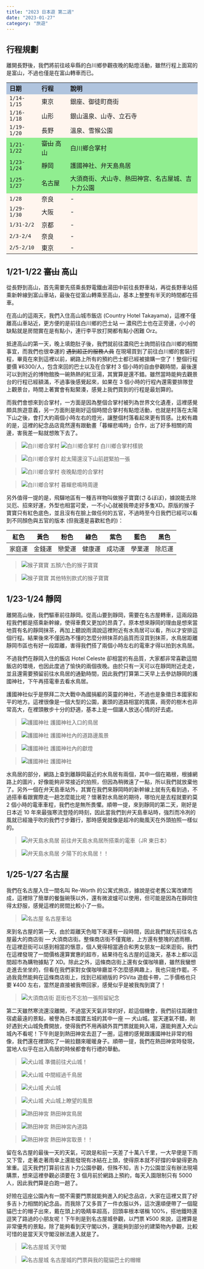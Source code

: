 ```yaml
---
title: "2023 日本遊 第二週"
date: "2023-01-27"
category: "旅遊"
---
```


## 行程規劃
離開長野後，我們將前往岐阜縣的白川鄉參觀夜晚的點燈活動，雖然行程上面寫的是富山，不過也僅是在富山轉車而已。

<table bgcolor="SeaShell">
  <tr bgcolor="LightSteelBlue">
    <td><strong>日期</strong></td>
    <td><strong>行程</strong></td>
    <td><strong>說明</strong></td>
  </tr>
  <tr>
    <td><code>1/14-1/15</code></td>
    <td>東京</td>
    <td>銀座、御徒町商街</td>
  </tr>
  <tr>
    <td><code>1/16-1/18</code></td>
    <td>山形</td>
    <td>銀山溫泉、山寺、立石寺</td>
  </tr>
  <tr>
    <td><code>1/19-1/20</code></td>
    <td>長野</td>
    <td>溫泉、雪猴公園</td>
  </tr>
  <tr bgcolor="LightGreen">
    <td><code>1/21-1/22</code></td>
    <td><s>富山</s> 高山</td>
    <td>白川鄉合掌村</td>
  </tr>
  <tr bgcolor="LightGreen">
    <td><code>1/23-1/24</code></td>
    <td>靜岡</td>
    <td>護國神社、弁天島鳥居</td>
  </tr>
  <tr bgcolor="LightGreen">
    <td><code>1/25-1/27</code></td>
    <td>名古屋</td>
    <td>大須商街、犬山寺、熱田神宮、名古屋城、吉卜力公園</td>
  </tr>
  <tr>
    <td><code>1/28</code></td>
    <td>奈良</td>
    <td>-</td>
  </tr>
  <tr>
    <td><code>1/29-1/30</code></td>
    <td>大阪</td>
    <td>-</td>
  </tr>
  <tr>
    <td><code>1/31-2/2</code></td>
    <td>京都</td>
    <td>-</td>
  </tr>
  <tr>
    <td><code>2/3-2/4</code></td>
    <td>奈良</td>
    <td>-</td>
  </tr>
  <tr>
    <td><code>2/5-2/10</code></td>
    <td>東京</td>
    <td>-</td>
  </tr>
</table>

## 1/21-1/22 ~~富山~~ 高山
從長野到高山，首先需要先搭乘長野電鐵由湯田中前往長野車站，再從長野車站搭乘新幹線到富山車站，最後在從富山轉乘至高山，基本上整整有半天的時間都在搭車。

在高山的這兩天，我們入住高山城市飯店 (Country Hotel Takayama)，這裡不僅離高山車站近，更方便的是前往白川鄉的巴士站 — 濃飛巴士也在正旁邊，小小的缺點就是房間實在是有點小，連行李平放打開都有點小困難 Orz。

抵達高山的第一天，晚上填飽肚子後，我們就前往濃飛巴士詢問前往白川鄉的相關事宜，而我們也很幸運的 ~~遇到超正的服務人員~~ 在現場買到了前往白川鄉的套裝行程，畢竟在來到這裡以前，網路上所有的預約巴士都已經被搶購一空了！整個行程要價 ¥6300/人，包含來回的巴士以及在合掌村 3 個小時的自由參觀時間，最後還可以到附近的博物館換一碗熱熱的紅豆湯，其實算是還不錯。雖然當時能夠去觀景台的行程已經額滿，不過事後感覺起來，如果在 3 個小時的行程內還需要排隊登上觀景台，時間上著實會有點緊湊，感覺上我們買到的行程是最划算的。

而我們會想來到合掌村，一方面是因為整個合掌村被列為世界文化遺產，這裡感覺頗具旅遊意義，另一方面則是剛好這個時間合掌村有點燈活動，也就是村落在太陽下山之後，會打大約兩個小時左右的燈光，讓整個村落看起來更有質感。比較有趣的是，這裡的紀念品店竟然還有跟動畫「暮蟬悲鳴時」合作，出了好多相關的周邊，害我差一點就想敗下去了。

> ![白川鄉合掌村](https://i.imgur.com/cno0xvi.jpg)
> ![白川鄉合掌村](https://i.imgur.com/p67BSjU.jpg)
> 白川鄉合掌村樣貌

> ![白川鄉合掌村](https://i.imgur.com/ls0ZOfW.jpg)
> 趁太陽還沒下山前趕緊拍一張

> ![白川鄉合掌村](https://i.imgur.com/BuJbAGM.jpg)
> 夜晚點燈的合掌村

> ![白川鄉合掌村](https://i.imgur.com/p3k4tsC.jpg)
> 暮蟬悲鳴時周邊

另外值得一提的是，飛驒地區有一種吉祥物叫做猴子寶寶(さるぼぼ)，據說能去除災厄、招來好運，外型也相當可愛，一不小心就被我帶走好多隻XD。原版的猴子寶寶只有紅色底色，並且沒有在臉上做任何的五官，不過時至今日我們已經可以看到不同顏色與五官的版本 (但我還是喜歡紅色的)：

|  紅色 |  黃色  |  粉色 |  綠色   | 紫色 |  藍色 | 黑色 |
|-------|------|-------|--------|------|------|------|
| 家庭運 | 金錢運 | 戀愛運 | 健康運 | 成功運| 學業運| 除厄運 | 

> ![猴子寶寶](https://i.imgur.com/wqSGLyK.jpg)
> 五顏六色的猴子寶寶

> ![猴子寶寶](https://i.imgur.com/cVnEeSB.jpg)
> 其他特別款式的猴子寶寶

## 1/23-1/24 靜岡
離開高山後，我們驅車前往靜岡。從高山要到靜岡，需要在名古屋轉車，這兩段路程我們都是搭乘新幹線，使得車費又更加的昂貴了。原本想來靜岡的理由是想來當地買有名的靜岡抹茶，再加上聽說雨滴說這裡附近有水鳥居可以看，所以才安排這個行程。結果後來不僅因為不懂的怎麼分辨抹茶的品質而沒買到抹茶，水鳥居距離靜岡市區也有好一段距離，害得我們搭了兩個小時左右的電車才得以拍到水鳥居。

不過我們在靜岡入住的飯店 Hotel Celeste 卻相當的有品質，大家都非常喜歡這間飯店的環境，也因此度過了愉快的兩個夜晚。由於只有一天可以在靜岡附近走走，並且還需要預留前往水鳥居的通勤時間，因此我們打算第二天早上去參訪靜岡的護國神社，下午再搭電車去看水鳥居。

護國神社似乎是祭拜二次大戰中為國捐軀的英靈的神社，不過也是象徵日本國家和平的地方。這裡很像是一個大型的公園，裏頭的道路相當的寬廣，兩旁的樹木也非常高大，在裡頭散步十分的舒適，基本上是一個讓人放送心情的好去處。

> ![護國神社](https://i.imgur.com/rW9blGU.jpg)
> 護國神社入口的鳥居

> ![護國神社](https://i.imgur.com/hJF27AJ.jpg)
> 護國神社內的道路邊風景

> ![護國神社](https://i.imgur.com/lsHd1iM.jpg)
> 護國神社內的獻燈

> ![護國神社](https://i.imgur.com/RcVdodr.jpg)
> 護國神社

水鳥居的部分，網路上查到離靜岡最近的水鳥居有兩個，其中一個在箱根，根據網路上的圖片，好像能夠非常接近的拍照，但因為稍微遠了一點，所以我們就放棄他了。另外一個在弁天島車站外，其實在我們來靜岡時的新幹線上就有先看到過，不過搭車看跟實際走一趟怎麼能比呢？懷著對水鳥居的期待，哪怕光是去程就要約莫 2 個小時的電車車程，我們也是無所畏懼。順帶一提，來到靜岡的第二天，剛好是日本近 10 年來最強寒流登陸的時刻，因此當我們到弁天島車站時，強烈而冷冽的風就已經幾乎吹的我們寸步難行，那時感覺就像是超冷的颱風天在外頭拍照一樣似的。

> ![弁天島水鳥居](https://i.imgur.com/4EAZyoH.jpg)
> 前往弁天島水鳥居所搭乘的電車（JR 東日本）

> ![弁天島水鳥居](https://i.imgur.com/LcWpmWr.jpg)
> 夕陽下的水鳥居！！

## 1/25-1/27 名古屋
我們在名古屋入住一間名叫 Re-Worth 的公寓式旅店，據說是從老舊公寓改建而成，這裡除了簡單的餐盤碗筷以外，還有微波爐可以使用，但可能是因為在靜岡住得太舒服，感覺這裡的房間比較小了一些。

> ![名古屋](https://i.imgur.com/8nx3nuS.jpg)
> 名古屋車站

來到名古屋的第一天，由於距離天色暗下來還有一段時間，因此我們就先前往名古屋最大的商店街 — 大須商店街。整條商店街不僅寬敞，上方還有整塊的遮雨棚，在這裡逛街可以感到相當的愜意，個人覺得相當適合和男女朋友一起來逛街。我們在這裡發現了一間價格還算實惠的超市，結果待在名古屋的這幾天，基本上都以這間超市為購物據點了 XD。除此之外，這條商店街上還有女僕咖啡廳，雖然我蠻想走進去坐坐的，但看在我們家對女僕咖啡廳並不怎麼感興趣上，我也只能作罷。不過我竟然能夠在這條商店街上，找到已經絕版的 PSVita 遊戲卡帶，二手價格也只要 ¥400 左右，當然是直接被我帶回家，感覺似乎是被我掏到寶了！

> ![大須商店街](https://i.imgur.com/Sl5BbRU.jpg)
> 逛街也不忘拍一張照留紀念

第二天雖然寒流還沒離開，不過當天天氣非常的好，趁這個機會，我們前往距離住宿處最遠的景點，被譽為日本國寶五城的其中一座 — 犬山城。當天運氣不錯，剛好遇到犬山城免費開放，使得我們不用再額外買門票就能夠入場，還能夠進入犬山城內不看呢！下午則是到熱田神宮去逛了一圈，這裡的感覺跟護國神社非常的相像，我們還在裡頭吃了一碗拉麵來暖暖身子。順帶一提，我們在熱田神宮時發現，當地人似乎在出入鳥居的時候都會有行禮的舉動。

> ![犬山城](https://i.imgur.com/OIQLAAq.jpg)
> 準備前往犬山城！

> ![犬山城](https://i.imgur.com/PRZx3qS.jpg)
> 中間經過千鳥居

> ![犬山城](https://i.imgur.com/XEO34fB.jpg)
> 犬山城

> ![犬山城](https://i.imgur.com/Qg873aw.jpg)
> 犬山城上瞭望的風景

> ![熱田神宮](https://i.imgur.com/gxtX56l.jpg)
> 熱田神宮鳥居

> ![熱田神宮](https://i.imgur.com/eQdPyDI.jpg)
> 熱田神宮內道路

> ![熱田神宮](https://i.imgur.com/jURh85P.jpg)
> 熱田神宮取景！！

留在名古屋的最後一天的天氣，可說是和前一天差了十萬八千里，一大早便是下雨又下雪，走著走著雨傘上還能發現有冰結在上頭，使得原本就不好撐的傘變得更為笨重。這天我們打算前往吉卜力公園參觀，但殊不知，吉卜力公園並沒有辦法現場購票，想來這裡參觀必須要在 3 個月前於網路上預約，每天入園限制只有 5000 人，因此我們算是白跑一趟了。

好險在這座公園內有一間不需要門票就能夠進入的紀念品店，大家在這裡又買了好多吉卜力相關的紀念品，而我除了又多買了一件衣服以外，這次還順便帶了一個龍貓巴士的帽子出來，戴在頭上的吸睛率超高，回頭率根本堪稱 100%，搭地鐵時還逗笑了路過的小朋友呢！下午則是到名古屋城參觀，以門票 ¥500 來說，這裡算是非常優秀的景點，除了能夠看到天守閣以外，還能夠到部分的建築物內參觀，比較可惜的是當天天守閣沒辦法進入就是了。

> ![名古屋城](https://i.imgur.com/d7oDBnP.jpg)
> 天守閣

> ![名古屋城](https://i.imgur.com/GOrWjH5.jpg)
> 名古屋城的門票與我的龍貓巴士的帽帽
